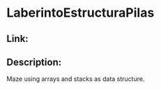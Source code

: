 # LaberintoEstructuraPilas

## Link: 

## Description:
Maze using arrays and stacks as data structure.
